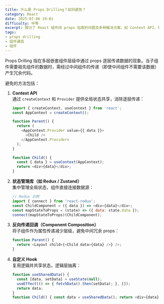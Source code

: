 ```yaml
---
title: 什么是 Props Drilling？如何避免？
category: React
date: 2025-07-06 19:01
difficulty: 中等
excerpt: 探讨了 React 组件间 props 钻取的问题及多种解决方案，如 Context API、状态管理库、反向传递和自定义 Hook。
tags:
- props drilling
- 组件通信
- 组件
---
```

Props Drilling 指在多层嵌套组件层级中通过 props 逐层传递数据的现象。当子组件需要祖先组件的数据时，需经过中间组件的传递（即使中间组件不需要该数据）产生冗余代码。  

避免的方法包括：  
1. **Context API**  
   通过 `createContext` 和 `Provider` 提供全局状态共享，消除逐层传递：  
   ```javascript
   import { createContext, useContext } from 'react';
   const AppContext = createContext();
   
   function Parent() {
     return (
       <AppContext.Provider value={{ data }}>
         <Child />
       </AppContext.Provider>
     );
   }
   
   function Child() {
     const { data } = useContext(AppContext);
     return <div>{data}</div>;
   }
   ```

2. **状态管理库（如 Redux / Zustand）**  
   集中管理全局状态，组件直接连接数据源：  
   ```javascript
   // Redux 示例
   import { connect } from 'react-redux';
   const ChildComponent = ({ data }) => <div>{data}</div>;
   const mapStateToProps = (state) => ({ data: state.data });
   connect(mapStateToProps)(ChildComponent);
   ```

3. **反向传递回调（Component Composition）**  
   将子组件作为属性传递减少层级，避免中间冗余 props：  
   ```javascript
   function Parent() {
     return <Layout child={<Child data={data} />} />;
   }
   ```

4. **自定义 Hook**  
   复用逻辑并共享状态，逻辑层抽离：  
   ```javascript
   function useSharedData() {
     const [data, setData] = useState(null);
     useEffect(() => { fetchData().then(setData); }, []);
     return data;
   }
   function Child() { const data = useSharedData(); return <div>{data}</div>; }
   ```

